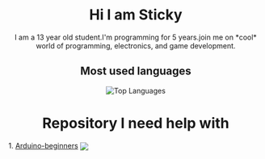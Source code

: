 
<h1 align="center">Hi I am Sticky</h1>

<p align="center">I am a 13 year old student.I'm programming for 5 years.join me on *cool* world of programming, electronics, and game development.</p>

<h2 align="center">Most used languages </h2>
<p align="center"> <img align="center" src="https://github-readme-stats.vercel.app/api/top-langs?username=StickyCoolDev&show_icons=true&locale=en&layout=compact&theme=radical" alt="Top Languages" /> </p>


<h1 align="center">Repository I need help with</h1>
1. <a href="https://github.com/StickyCoolDev/Arduino-beginners">Arduino-beginners</a>
<img align="center" src="https://opengraph.githubassets.com/c073dac57ffe579e866d6a8cd517fe3d39189128daf43d184cbf2b4cb4590a6c/StickyCoolDev/Arduino-beginners" />

